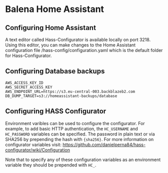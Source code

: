 # Balena Home Assistant

## Configuring Home Assistant
A text editor called Hass-Configurator is available locally on port 3218. Using this editor, you can make changes to the Home Assistant configuration file /hass-config/configuration.yaml which is the default folder for Hass-Configurator.

## Configuring Database backups

```
AWS_ACCESS_KEY_ID
AWS_SECRET_ACCESS_KEY
AWS_ENDPOINT_URL=https://s3.eu-central-003.backblazeb2.com
DB_DUMP_TARGET=s3://homeassistant-backups/database
```

## Configuring HASS Configurator
Environment varibles can be used to configure the configurator. For example, to add basic HTTP authentication, the `HC_USERNAME` and `HC_PASSWORD` variables can be specified. The password in plain text or via SHA256 by prepending the hash with `{sha256}`. For more information on configurator variables visit: https://github.com/danielperna84/hass-configurator/wiki/Configuration

Note that to specify any of these configuration variables as an environment variable they should be prepended with `HC_`.